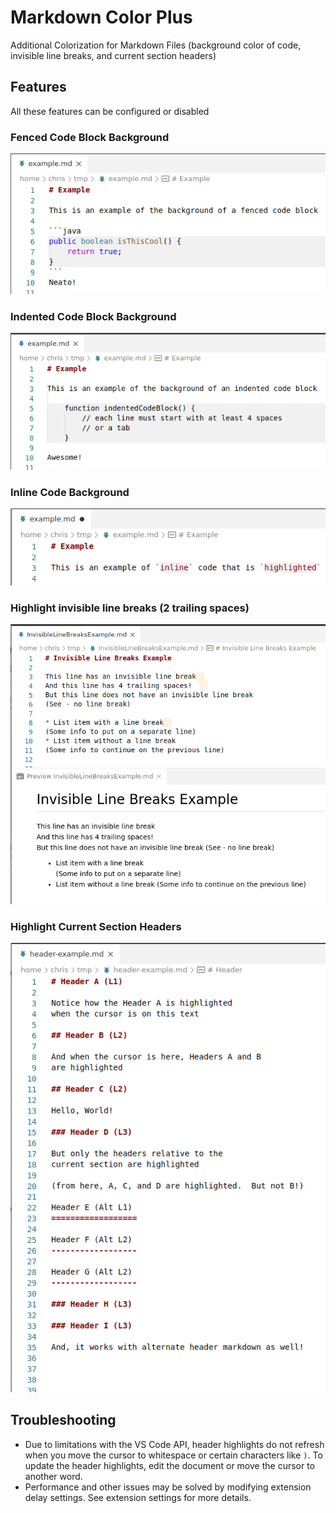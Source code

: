 # Markdown Color Plus

Additional Colorization for Markdown Files (background color of code, invisible line breaks, and current section headers)

## Features

All these features can be configured or disabled

### Fenced Code Block Background

![fenced code block example](images/example-fenced-code-block.png)

### Indented Code Block Background

![indented code block example](images/example-indented-code-block.png)

### Inline Code Background

![inline code example](images/example-inline-code.png)

### Highlight invisible line breaks (2 trailing spaces)

![invisible line breaks example](images/example-invisible-line-breaks.png)

### Highlight Current Section Headers

![current section headers example](images/example-current-headers.png)

## Troubleshooting

* Due to limitations with the VS Code API, header highlights do not refresh when you move the cursor to whitespace or certain characters like `)`.  To update the header highlights, edit the document or move the cursor to another word.
* Performance and other issues may be solved by modifying extension delay settings.  See extension settings for more details.
